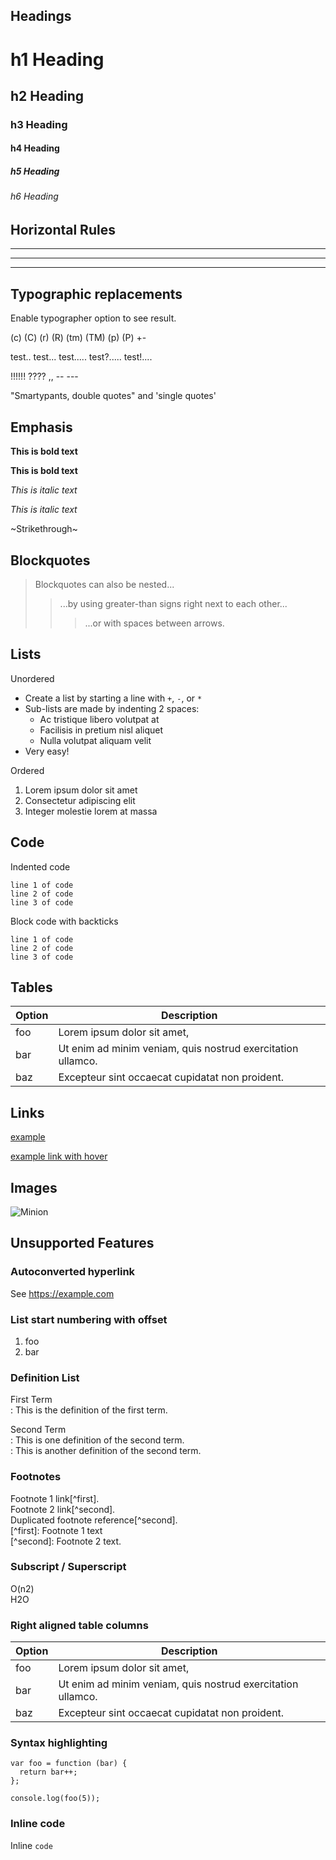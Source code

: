 ## Headings

# h1 Heading

## h2 Heading

### h3 Heading

#### h4 Heading

##### h5 Heading

###### h6 Heading

## Horizontal Rules

---

---

---

## Typographic replacements

Enable typographer option to see result.

(c) (C) (r) (R) (tm) (TM) (p) (P) +-

test.. test... test..... test?..... test!....

!!!!!! ???? ,, -- ---

"Smartypants, double quotes" and 'single quotes'

## Emphasis

**This is bold text**

**This is bold text**

_This is italic text_

_This is italic text_

~Strikethrough~

## Blockquotes

> Blockquotes can also be nested...
> 
> > ...by using greater-than signs right next to each other...
> > 
> > > ...or with spaces between arrows.

## Lists

Unordered

*   Create a list by starting a line with `+`, `-`, or `*`
*   Sub-lists are made by indenting 2 spaces:
    *   Ac tristique libero volutpat at
    *   Facilisis in pretium nisl aliquet
    *   Nulla volutpat aliquam velit
*   Very easy!

Ordered

1.  Lorem ipsum dolor sit amet
2.  Consectetur adipiscing elit
3.  Integer molestie lorem at massa

## Code

Indented code

```plaintext
line 1 of code
line 2 of code
line 3 of code
```

Block code with backticks

```plaintext
line 1 of code
line 2 of code
line 3 of code
```

## Tables

| Option | Description |
| --- | --- |
| foo | Lorem ipsum dolor sit amet, |
| bar | Ut enim ad minim veniam, quis nostrud exercitation ullamco. |
| baz | Excepteur sint occaecat cupidatat non proident. |

## Links

[example](https://example.com)

[example link with hover](https://example.com)

## Images

![Minion](https://octodex.github.com/images/original.png)

## Unsupported Features

### Autoconverted hyperlink

See https://example.com

### List start numbering with offset

1.  foo
2.  bar

### Definition List

First Term  
: This is the definition of the first term.

Second Term  
: This is one definition of the second term.  
: This is another definition of the second term.

### Footnotes

Footnote 1 link\[^first\].  
Footnote 2 link\[^second\].  
Duplicated footnote reference\[^second\].  
\[^first\]: Footnote 1 text  
\[^second\]: Footnote 2 text.

### Subscript / Superscript

O(n2)  
H2O

### Right aligned table columns

| Option | Description |
| --- | --- |
| foo | Lorem ipsum dolor sit amet, |
| bar | Ut enim ad minim veniam, quis nostrud exercitation ullamco. |
| baz | Excepteur sint occaecat cupidatat non proident. |

### Syntax highlighting

```plaintext
var foo = function (bar) {
  return bar++;
};

console.log(foo(5));
```

### Inline code

Inline `code`